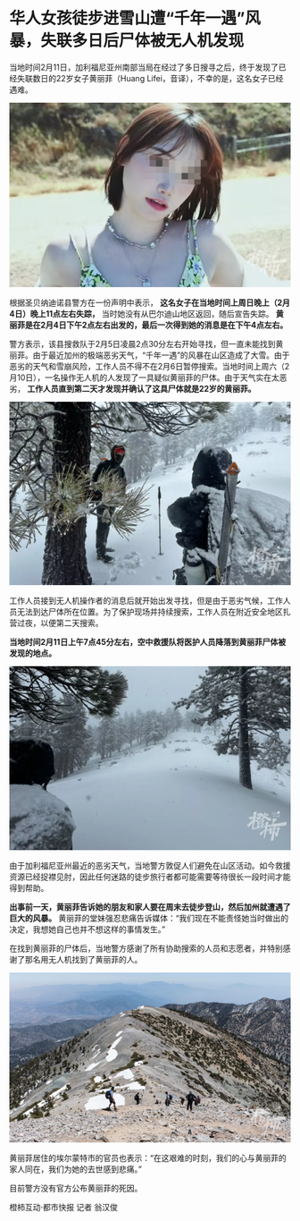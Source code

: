 # 华人女孩徒步进雪山遭“千年一遇”风暴，失联多日后尸体被无人机发现

当地时间2月11日，加利福尼亚州南部当局在经过了多日搜寻之后，终于发现了已经失联数日的22岁女子黄丽菲（Huang
Lifei，音译），不幸的是，这名女子已经遇难。

![fd74e3910c58815187130f57e49a89ed.jpg](https://raw.githubusercontent.com/qqhsx/qqnews_image/main/2024/02/13/华人女孩徒步进雪山遭“千年一遇”风暴，失联多日后尸体被无人机发现/fd74e3910c58815187130f57e49a89ed.jpg)

根据圣贝纳迪诺县警方在一份声明中表示， **这名女子在当地时间上周日晚上（2月4日）晚上11点左右失踪，** 当时她没有从巴尔迪山地区返回，随后宣告失踪。
**黄丽菲是在2月4日下午2点左右出发的，最后一次得到她的消息是在下午4点左右。**

警方表示，该县搜救队于2月5日凌晨2点30分左右开始寻找，但一直未能找到黄丽菲。由于最近加州的极端恶劣天气，“千年一遇”的风暴在山区造成了大雪。由于恶劣的天气和雪崩风险，工作人员不得不在2月6日暂停搜索。当地时间上周六（2月10日），一名操作无人机的人发现了一具疑似黄丽菲的尸体。由于天气实在太恶劣，
**工作人员直到第二天才发现并确认了这具尸体就是22岁的黄丽菲。**

![d3f1b8525dfaaf609a6abd9863548d95.jpg](https://raw.githubusercontent.com/qqhsx/qqnews_image/main/2024/02/13/华人女孩徒步进雪山遭“千年一遇”风暴，失联多日后尸体被无人机发现/d3f1b8525dfaaf609a6abd9863548d95.jpg)

工作人员接到无人机操作者的消息后就开始出发寻找，但是由于恶劣气候，工作人员无法到达尸体所在位置。为了保护现场并持续搜索，工作人员在附近安全地区扎营过夜，以便第二天搜索。

**当地时间2月11日上午7点45分左右，空中救援队将医护人员降落到黄丽菲尸体被发现的地点。**

![ba0c98b3fcb4fd1316bc94bd6a9c4043.jpg](https://raw.githubusercontent.com/qqhsx/qqnews_image/main/2024/02/13/华人女孩徒步进雪山遭“千年一遇”风暴，失联多日后尸体被无人机发现/ba0c98b3fcb4fd1316bc94bd6a9c4043.jpg)

由于加利福尼亚州最近的恶劣天气，当地警方敦促人们避免在山区活动。如今救援资源已经捉襟见肘，因此任何迷路的徒步旅行者都可能需要等待很长一段时间才能得到帮助。

**出事前一天，黄丽菲告诉她的朋友和家人要在周末去徒步登山，然后加州就遭遇了巨大的风暴。**
黄丽菲的堂妹强忍悲痛告诉媒体：“我们现在不能责怪她当时做出的决定，我想她自己也并不想这样的事情发生。”

在找到黄丽菲的尸体后，当地警方感谢了所有协助搜索的人员和志愿者，并特别感谢了那名用无人机找到了黄丽菲的人。

![4d9c736d670c7a51b91450c034b81361.jpg](https://raw.githubusercontent.com/qqhsx/qqnews_image/main/2024/02/13/华人女孩徒步进雪山遭“千年一遇”风暴，失联多日后尸体被无人机发现/4d9c736d670c7a51b91450c034b81361.jpg)

黄丽菲居住的埃尔蒙特市的官员也表示：“在这艰难的时刻，我们的心与黄丽菲的家人同在，我们为她的去世感到悲痛。”

目前警方没有官方公布黄丽菲的死因。

橙柿互动·都市快报 记者 翁汉俊

